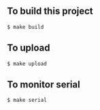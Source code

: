 ## To build this project

    $ make build

## To upload

    $ make upload

## To monitor serial

    $ make serial

